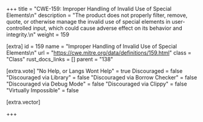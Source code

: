 +++
title = "CWE-159: Improper Handling of Invalid Use of Special Elements\n"
description = "The product does not properly filter, remove, quote, or otherwise manage the invalid use of special elements in user-controlled input, which could cause adverse effect on its behavior and integrity.\n"
weight = 159

[extra]
id = 159
name = "Improper Handling of Invalid Use of Special Elements\n"
url = "https://cwe.mitre.org/data/definitions/159.html"
class = "Class"
rust_docs_links = []
parent = "138"

[extra.vote]
"No Help, or Langs Wont Help" = true
Discouraged = false
"Discouraged via Library" = false
"Discouraged via Borrow Checker" = false
"Discouraged via Debug Mode" = false
"Discouraged via Clippy" = false
"Virtually Impossible" = false

[extra.vector]

+++